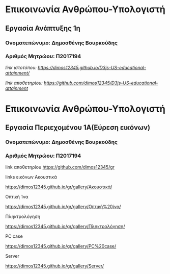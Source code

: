 # Επικοινωνία Ανθρώπου-Υπολογιστή

##  Εργασία Ανάπτυξης 1η

### Ονοματεπώνυμο: Δημοσθένης Βουρκούδης

### Αριθμός Μητρώου: Π2017194

*link ιστοτόπου: https://dimos12345.github.io/D3js-US-educational-attainment/*

*link αποθετηρίου: https://github.com/dimos12345/D3js-US-educational-attainment*



# Επικοινωνία Ανθρώπου-Υπολογιστή

## Εργασία Περιεχομένου 1Α(Εύρεση εικόνων)

### Ονοματεπώνυμο: Δημοσθένης Βουρκούδης

### Αριθμός Μητρώου: Π2017194


link αποθετηρίου https://github.com/dimos12345/gr

links εικόνων
Ακουστικά

https://dimos12345.github.io/gr/gallery/Ακουστικά/

Οπτική Ίνα

https://dimos12345.github.io/gr/gallery/Οπτική%20ίνα/

Πληκτρολόγηση

https://dimos12345.github.io/gr/gallery/Πληκτρολόγηση/

PC case

https://dimos12345.github.io/gr/gallery/PC%20case/

Server

https://dimos12345.github.io/gr/gallery/Server/

